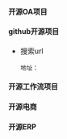 #### 开源OA项目

#### github开源项目

 - 搜索url

   ```
   地址：
   ```




#### 开源工作流项目







#### 开源电商








#### 开源ERP


